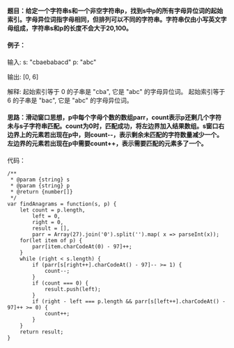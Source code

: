 #### 题目：给定一个字符串s和一个非空字符串p，找到s中p的所有字母异位词的起始索引。字母异位词指字母相同，但排列可以不同的字符串。字符串仅由小写英文字母组成，字符串s和p的长度不会大于20,100。
#### 例子：
输入:
s: "cbaebabacd" p: "abc"

输出:
[0, 6]

解释:
起始索引等于 0 的子串是 "cba", 它是 "abc" 的字母异位词。
起始索引等于 6 的子串是 "bac", 它是 "abc" 的字母异位词。
#### 思路：滑动窗口思想，p中每个字母个数的数组parr，count表示p还剩几个字符未与s子字符串匹配。count为0时，匹配成功，将左边界加入结果数组。s窗口右边界上的元素若出现在p中，则count--，表示剩余未匹配的字符数量减少一个。左边界的元素若出现在p中需要count++，表示需要匹配的元素多了一个。

代码：
```
/**
 * @param {string} s
 * @param {string} p
 * @return {number[]}
 */
var findAnagrams = function(s, p) {
    let count = p.length,
        left = 0,
        right = 0,
        result = [],
        parr = Array(27).join('0').split('').map( x => parseInt(x));
    for(let item of p) {
        parr[item.charCodeAt(0) - 97]++;
    }
    while (right < s.length) {
        if (parr[s[right++].charCodeAt() - 97]-- >= 1) {
            count--;
        }
        if (count === 0) {
            result.push(left);
        } 
        if (right - left === p.length && parr[s[left++].charCodeAt() - 97]++ >= 0) {
            count++;
        }
    }
    return result;
}

```
